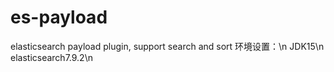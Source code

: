 # es-payload
elasticsearch payload plugin, support search and sort 
环境设置：\n
JDK15\n
elasticsearch7.9.2\n
